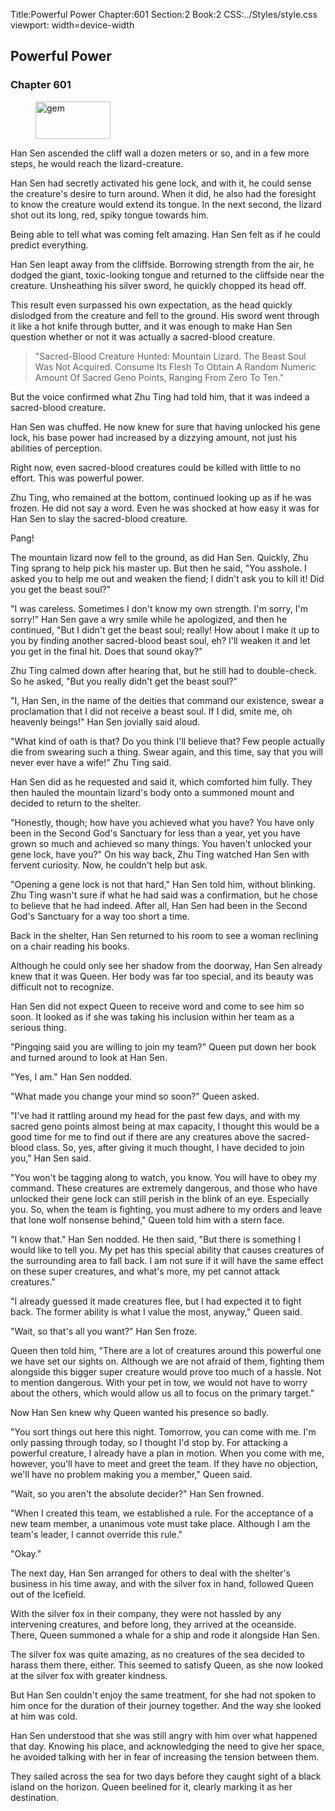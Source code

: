 Title:Powerful Power 
Chapter:601 
Section:2 
Book:2 
CSS:../Styles/style.css 
viewport: width=device-width
  
## Powerful Power
### Chapter 601 
<figure>
	<img src="../Images/gem.gif" alt="gem" id="gem" width="120" height="60" />
</figure>
  

  
  Han Sen ascended the cliff wall a dozen meters or so, and in a few more steps, he would reach the lizard-creature.

Han Sen had secretly activated his gene lock, and with it, he could sense the creature's desire to turn around. When it did, he also had the foresight to know the creature would extend its tongue. In the next second, the lizard shot out its long, red, spiky tongue towards him.

Being able to tell what was coming felt amazing. Han Sen felt as if he could predict everything.

Han Sen leapt away from the cliffside. Borrowing strength from the air, he dodged the giant, toxic-looking tongue and returned to the cliffside near the creature. Unsheathing his silver sword, he quickly chopped its head off.

This result even surpassed his own expectation, as the head quickly dislodged from the creature and fell to the ground. His sword went through it like a hot knife through butter, and it was enough to make Han Sen question whether or not it was actually a sacred-blood creature.

> "Sacred-Blood Creature Hunted: Mountain Lizard. The Beast Soul Was Not Acquired. Consume Its Flesh To Obtain A Random Numeric Amount Of Sacred Geno Points, Ranging From Zero To Ten."

But the voice confirmed what Zhu Ting had told him, that it was indeed a sacred-blood creature.

Han Sen was chuffed. He now knew for sure that having unlocked his gene lock, his base power had increased by a dizzying amount, not just his abilities of perception.

Right now, even sacred-blood creatures could be killed with little to no effort. This was powerful power.

Zhu Ting, who remained at the bottom, continued looking up as if he was frozen. He did not say a word. Even he was shocked at how easy it was for Han Sen to slay the sacred-blood creature.

Pang!

The mountain lizard now fell to the ground, as did Han Sen. Quickly, Zhu Ting sprang to help pick his master up. But then he said, "You asshole. I asked you to help me out and weaken the fiend; I didn't ask you to kill it! Did you get the beast soul?"

"I was careless. Sometimes I don't know my own strength. I'm sorry, I'm sorry!" Han Sen gave a wry smile while he apologized, and then he continued, "But I didn't get the beast soul; really! How about I make it up to you by finding another sacred-blood beast soul, eh? I'll weaken it and let you get in the final hit. Does that sound okay?"

Zhu Ting calmed down after hearing that, but he still had to double-check. So he asked, "But you really didn't get the beast soul?"

"I, Han Sen, in the name of the deities that command our existence, swear a proclamation that I did not receive a beast soul. If I did, smite me, oh heavenly beings!" Han Sen jovially said aloud.

"What kind of oath is that? Do you think I'll believe that? Few people actually die from swearing such a thing. Swear again, and this time, say that you will never ever have a wife!" Zhu Ting said.

Han Sen did as he requested and said it, which comforted him fully. They then hauled the mountain lizard's body onto a summoned mount and decided to return to the shelter.

"Honestly, though; how have you achieved what you have? You have only been in the Second God's Sanctuary for less than a year, yet you have grown so much and achieved so many things. You haven't unlocked your gene lock, have you?" On his way back, Zhu Ting watched Han Sen with fervent curiosity. Now, he couldn't help but ask.

"Opening a gene lock is not that hard," Han Sen told him, without blinking. Zhu Ting wasn't sure if what he had said was a confirmation, but he chose to believe that he had indeed. After all, Han Sen had been in the Second God's Sanctuary for a way too short a time.

Back in the shelter, Han Sen returned to his room to see a woman reclining on a chair reading his books.

Although he could only see her shadow from the doorway, Han Sen already knew that it was Queen. Her body was far too special, and its beauty was difficult not to recognize.

Han Sen did not expect Queen to receive word and come to see him so soon. It looked as if she was taking his inclusion within her team as a serious thing.

"Pingqing said you are willing to join my team?" Queen put down her book and turned around to look at Han Sen.

"Yes, I am." Han Sen nodded.

"What made you change your mind so soon?" Queen asked.

"I've had it rattling around my head for the past few days, and with my sacred geno points almost being at max capacity, I thought this would be a good time for me to find out if there are any creatures above the sacred-blood class. So, yes, after giving it much thought, I have decided to join you," Han Sen said.

"You won't be tagging along to watch, you know. You will have to obey my command. These creatures are extremely dangerous, and those who have unlocked their gene lock can still perish in the blink of an eye. Especially you. So, when the team is fighting, you must adhere to my orders and leave that lone wolf nonsense behind," Queen told him with a stern face.

"I know that." Han Sen nodded. He then said, "But there is something I would like to tell you. My pet has this special ability that causes creatures of the surrounding area to fall back. I am not sure if it will have the same effect on these super creatures, and what's more, my pet cannot attack creatures."

"I already guessed it made creatures flee, but I had expected it to fight back. The former ability is what I value the most, anyway," Queen said.

"Wait, so that's all you want?" Han Sen froze.

Queen then told him, "There are a lot of creatures around this powerful one we have set our sights on. Although we are not afraid of them, fighting them alongside this bigger super creature would prove too much of a hassle. Not to mention dangerous. With your pet in tow, we would not have to worry about the others, which would allow us all to focus on the primary target."

Now Han Sen knew why Queen wanted his presence so badly.

"You sort things out here this night. Tomorrow, you can come with me. I'm only passing through today, so I thought I'd stop by. For attacking a powerful creature, I already have a plan in motion. When you come with me, however, you'll have to meet and greet the team. If they have no objection, we'll have no problem making you a member," Queen said.

"Wait, so you aren't the absolute decider?" Han Sen frowned.

"When I created this team, we established a rule. For the acceptance of a new team member, a unanimous vote must take place. Although I am the team's leader, I cannot override this rule."

"Okay."

The next day, Han Sen arranged for others to deal with the shelter's business in his time away, and with the silver fox in hand, followed Queen out of the Icefield.

With the silver fox in their company, they were not hassled by any intervening creatures, and before long, they arrived at the oceanside. There, Queen summoned a whale for a ship and rode it alongside Han Sen.

The silver fox was quite amazing, as no creatures of the sea decided to harass them there, either. This seemed to satisfy Queen, as she now looked at the silver fox with greater kindness.

But Han Sen couldn't enjoy the same treatment, for she had not spoken to him once for the duration of their journey together. And the way she looked at him was cold.

Han Sen understood that she was still angry with him over what happened that day. Knowing his place, and acknowledging the need to give her space, he avoided talking with her in fear of increasing the tension between them.

They sailed across the sea for two days before they caught sight of a black island on the horizon. Queen beelined for it, clearly marking it as her destination.
